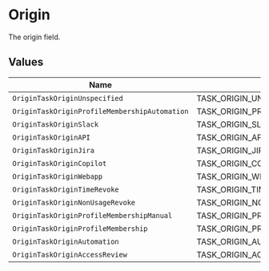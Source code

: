 # Origin

The origin field.


## Values

| Name                                          | Value                                         |
| --------------------------------------------- | --------------------------------------------- |
| `OriginTaskOriginUnspecified`                 | TASK_ORIGIN_UNSPECIFIED                       |
| `OriginTaskOriginProfileMembershipAutomation` | TASK_ORIGIN_PROFILE_MEMBERSHIP_AUTOMATION     |
| `OriginTaskOriginSlack`                       | TASK_ORIGIN_SLACK                             |
| `OriginTaskOriginAPI`                         | TASK_ORIGIN_API                               |
| `OriginTaskOriginJira`                        | TASK_ORIGIN_JIRA                              |
| `OriginTaskOriginCopilot`                     | TASK_ORIGIN_COPILOT                           |
| `OriginTaskOriginWebapp`                      | TASK_ORIGIN_WEBAPP                            |
| `OriginTaskOriginTimeRevoke`                  | TASK_ORIGIN_TIME_REVOKE                       |
| `OriginTaskOriginNonUsageRevoke`              | TASK_ORIGIN_NON_USAGE_REVOKE                  |
| `OriginTaskOriginProfileMembershipManual`     | TASK_ORIGIN_PROFILE_MEMBERSHIP_MANUAL         |
| `OriginTaskOriginProfileMembership`           | TASK_ORIGIN_PROFILE_MEMBERSHIP                |
| `OriginTaskOriginAutomation`                  | TASK_ORIGIN_AUTOMATION                        |
| `OriginTaskOriginAccessReview`                | TASK_ORIGIN_ACCESS_REVIEW                     |